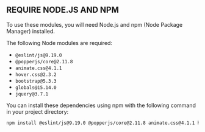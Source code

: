 ## REQUIRE NODE.JS AND NPM

To use these modules, you will need Node.js and npm (Node Package Manager) installed.

The following Node modules are required:

*   `@eslint/js@9.19.0`
*   `@popperjs/core@2.11.8`
*   `animate.css@4.1.1`
*   `hover.css@2.3.2`
*   `bootstrap@5.3.3`
*   `globals@15.14.0`
*   `jquery@3.7.1`

You can install these dependencies using npm with the following command in your project directory:

```bash
npm install @eslint/js@9.19.0 @popperjs/core@2.11.8 animate.css@4.1.1 hover.css@2.3.2 bootstrap@5.3.3 globals@15.14.0 jquery@3.7.1
